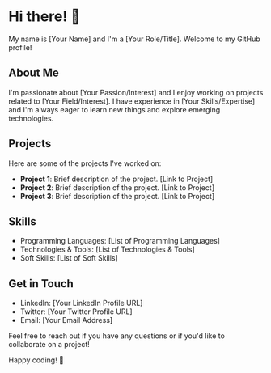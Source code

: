 # Hi there! 👋

My name is [Your Name] and I'm a [Your Role/Title]. Welcome to my GitHub profile!

## About Me

I'm passionate about [Your Passion/Interest] and I enjoy working on projects related to [Your Field/Interest]. I have experience in [Your Skills/Expertise] and I'm always eager to learn new things and explore emerging technologies.

## Projects

Here are some of the projects I've worked on:

- **Project 1**: Brief description of the project. [Link to Project]
- **Project 2**: Brief description of the project. [Link to Project]
- **Project 3**: Brief description of the project. [Link to Project]

## Skills

- Programming Languages: [List of Programming Languages]
- Technologies & Tools: [List of Technologies & Tools]
- Soft Skills: [List of Soft Skills]

## Get in Touch

- LinkedIn: [Your LinkedIn Profile URL]
- Twitter: [Your Twitter Profile URL]
- Email: [Your Email Address]

Feel free to reach out if you have any questions or if you'd like to collaborate on a project!

Happy coding! 🚀
